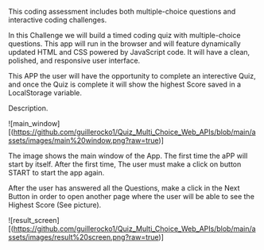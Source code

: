 This coding assessment includes both multiple-choice questions and interactive coding challenges. 

In this Challenge we will build a timed coding quiz with multiple-choice questions. This app will run in the browser and will feature dynamically updated HTML and CSS powered by JavaScript code. It will have a clean, polished, and responsive user interface. 

This APP the user will have the opportunity to complete an interective Quiz, and once the Quiz is complete it will show the highest Score saved in a LocalStorage variable.

Description.

![main_window][(https://github.com/guillerocko1/Quiz_Multi_Choice_Web_APIs/blob/main/assets/images/main%20window.png?raw=true)]

The image shows the main window of the App. The first time the aPP will start by itself. After the first time, The user must make a click on button START to start the app again.

After the user has answered all the Questions, make a click in the Next Button in order to open another page where the user will be able to see the Highest Score (See picture).

![result_screen][(https://github.com/guillerocko1/Quiz_Multi_Choice_Web_APIs/blob/main/assets/images/result%20screen.png?raw=true)]
